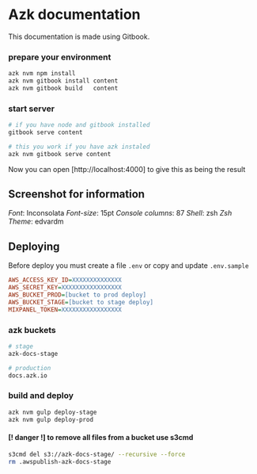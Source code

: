 # Azk documentation

This documentation is made using Gitbook.

### prepare your environment

```sh
azk nvm npm install
azk nvm gitbook install content
azk nvm gitbook build   content
```

### start server

```sh
# if you have node and gitbook installed
gitbook serve content

# this you work if you have azk instaled
azk nvm gitbook serve content
```

Now you can open [http://localhost:4000] to give this as being the result

## Screenshot for information

_Font_: Inconsolata
_Font-size_: 15pt
_Console columns_: 87
_Shell_: zsh
_Zsh Theme_: edvardm

## Deploying

Before deploy you must create a file `.env` or copy and update `.env.sample`

```ini
AWS_ACCESS_KEY_ID=XXXXXXXXXXXXXX
AWS_SECRET_KEY=XXXXXXXXXXXXXXXXX
AWS_BUCKET_PROD=[bucket to prod deploy]
AWS_BUCKET_STAGE=[bucket to stage deploy]
MIXPANEL_TOKEN=XXXXXXXXXXXXXXXXX
```

### azk buckets

```sh
# stage
azk-docs-stage

# production
docs.azk.io
```

### build and deploy

```sh
azk nvm gulp deploy-stage
azk nvm gulp deploy-prod
```

#### [! danger !] to remove all files from a bucket use s3cmd

```sh
s3cmd del s3://azk-docs-stage/ --recursive --force
rm .awspublish-azk-docs-stage
```
